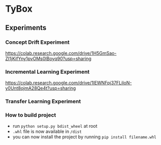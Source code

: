 # TyBox

## Experiments

### Concept Drift Experiment
https://colab.research.google.com/drive/1H5GmSao-ZI1jKifYny1pvOMs0IBoyq90?usp=sharing

### Incremental Learning Experiment

https://colab.research.google.com/drive/1lEWNFpj37FLiIoN-y0Unt8ojmA28Qe4t?usp=sharing

### Transfer Learning Experiment

### How to build project
- run `python setup.py bdist_wheel` at root
- `.whl` file is now available in `/dist`
- you can now install the project by running `pip install filename.whl` 

